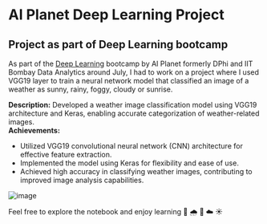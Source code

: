 # AI Planet Deep Learning Project
## Project as part of Deep Learning bootcamp

As part of the [Deep Learning](https://aiplanet.com/bootcamp/certificate/verify/b7d1b598-0afc-4963-b7fe-03f14c39bc7a) bootcamp by AI Planet formerly DPhi and IIT Bombay Data Analytics around July, I had to work on a project where I used VGG19 layer to train a neural network model that classified an image of a weather as sunny, rainy, foggy, cloudy or sunrise.

**Description:** Developed a weather image classification model using VGG19 architecture and Keras, enabling accurate categorization of weather-related images.  
**Achievements:** 
- Utilized VGG19 convolutional neural network (CNN) architecture for effective feature extraction.
- Implemented the model using Keras for flexibility and ease of use.
- Achieved high accuracy in classifying weather images, contributing to improved image analysis capabilities.

![image](https://user-images.githubusercontent.com/38995624/207218907-ee00f3d2-9aea-4213-aa11-d45daf68d72f.png)

Feel free to explore the notebook and enjoy learning 🌅 🌧️ 🌁 ☁️ ☀️
